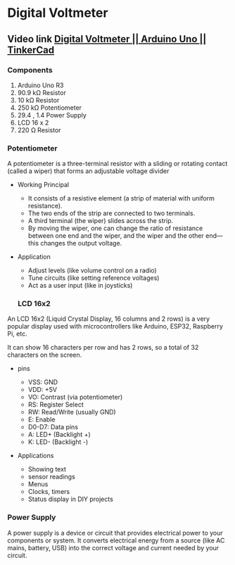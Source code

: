 # Digital Voltmeter
## Video link [Digital Voltmeter || Arduino Uno || TinkerCad](https://www.youtube.com/watch?v=qwK1RTRGnrA&list=PLWqnlHhsmcI4eBDLBtaZs16XZq0WL1SlP&index=12)


### Components
1. Arduino Uno R3
2. 90.9 kΩ Resistor
3. 10 kΩ Resistor
4. 250 kΩ Potentiometer
5. 29.4 , 1.4 Power Supply
6. LCD 16 x 2
7. 220 Ω Resistor

### Potentiometer

A potentiometer is a three-terminal resistor with a sliding or rotating contact (called a wiper) that forms an adjustable voltage divider

 - Working Principal
   - It consists of a resistive element (a strip of material with uniform resistance).
   - The two ends of the strip are connected to two terminals.
   - A third terminal (the wiper) slides across the strip.
   - By moving the wiper, one can change the ratio of resistance between one end and the wiper, and the wiper and the other end—this changes the output voltage.

 - Application
   -    Adjust levels (like volume control on a radio)
   - Tune circuits (like setting reference voltages)
   - Act as a user input (like in joysticks)

   ### LCD 16x2
An LCD 16x2 (Liquid Crystal Display, 16 columns and 2 rows) is a very popular display used with microcontrollers like Arduino, ESP32, Raspberry Pi, etc.

It can show 16 characters per row and has 2 rows, so a total of 32 characters on the screen.

- pins
  - VSS: GND
  - VDD: +5V
  - VO:	Contrast (via potentiometer)
  - RS:	Register Select
   - RW:	Read/Write (usually GND)
  - E:	Enable
  -	D0-D7:	Data pins
  - A:	LED+ (Backlight +)
  - K:	LED- (Backlight -)

 - Applications
   - Showing text
   - sensor readings
   - Menus
   - Clocks, timers
   - Status display in DIY projects

### Power Supply

A power supply is a device or circuit that provides electrical power to your components or system. It converts electrical energy from a source (like AC mains, battery, USB) into the correct voltage and current needed by your circuit.